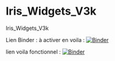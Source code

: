 # Iris_Widgets_V3k
Iris_Widgets_V3k

Lien Binder : à activer en voila :
[![Binder](https://mybinder.org/badge_logo.svg)](https://mybinder.org/v2/gh/dfialaire/Iris_Widgets_V3k/HEAD)

lien voila fonctionnel : [![Binder](https://mybinder.org/badge_logo.svg)](https://mybinder.org/v2/gh/dfialaire/Iris_Widgets_V3k/HEAD?urlpath=%2Fvoila%2Frender%2FIris_V3k.ipynb)



